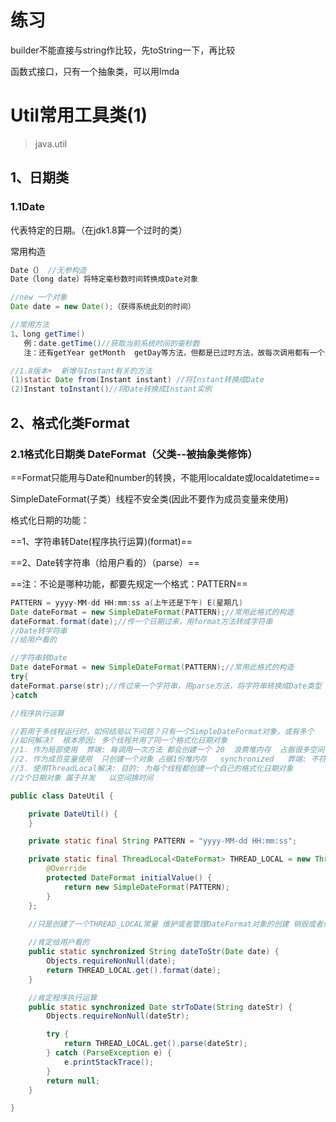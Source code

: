 # ![]()练习

builder不能直接与string作比较，先toString一下，再比较

函数式接口，只有一个抽象类，可以用lmda

# Util常用工具类(1)

> java.util

## 1、日期类

### 1.1Date  

代表特定的日期。（在jdk1.8算一个过时的类）

常用构造

```java
Date（） //无参构造
Date（long date）将特定毫秒数时间转换成Date对象
```

```java
//new 一个对象
Date date = new Date();（获得系统此刻的时间）
```



```java
//常用方法
1、long getTime()
   例：date.getTime()//获取当前系统时间的毫秒数
   注：还有getYear getMonth  getDay等方法，但都是已过时方法，故每次调用都有一个注解，表示过时

//1.8版本+  新增与Instant有关的方法
(1)static Date from(Instant instant) //将Instant转换成Date
(2)Instant toInstant()//将Date转换成Instant实例
```





## 2、格式化类Format

### 2.1格式化日期类 DateFormat（父类--被抽象类修饰）

==Format只能用与Date和number的转换，不能用localdate或localdatetime==

SimpleDateFormat(子类）线程不安全类(因此不要作为成员变量来使用)

格式化日期的功能：

==1、字符串转Date(程序执行运算)(format)==

==2、Date转字符串（给用户看的）（parse）==

==注：不论是哪种功能，都要先规定一个格式：PATTERN==

```java
PATTERN = yyyy-MM-dd HH:mm:ss a(上午还是下午) E(星期几)
Date dateFormat = new SimpleDateFormat(PATTERN);//常用此格式的构造
dateFormat.format(date);//传一个日期过来，用format方法转成字符串
//Date转字符串   
//给用户看的
```



```java
//字符串转Date
Date dateFormat = new SimpleDateFormat(PATTERN);//常用此格式的构造
try{
dateFormat.parse(str);//传过来一个字符串，用parse方法，将字符串转换成Date类型
}catch

//程序执行运算
```





```java
//若用于多线程运行时，如何结局以下问题？只有一个SimpleDateFormat对象，或有多个
//如何解决?  根本原因: 多个线程共用了同一个格式化日期对象
//1. 作为局部使用  弊端: 每调用一次方法 都会创建一个 20  浪费堆内存  占据很多空间
//2. 作为成员变量使用  只创建一个对象 占据1份堆内存   synchronized   弊端: 不符合并发的  效率很低
//3. 使用ThreadLocal解决: 目的: 为每个线程都创建一个自己的格式化日期对象
//2个日期对象 属于并发   以空间换时间
```

```java
public class DateUtil {

    private DateUtil() {
    }

    private static final String PATTERN = "yyyy-MM-dd HH:mm:ss";

    private static final ThreadLocal<DateFormat> THREAD_LOCAL = new ThreadLocal() {
        @Override
        protected DateFormat initialValue() {
            return new SimpleDateFormat(PATTERN);
        }
    };
    
    //只是创建了一个THREAD_LOCAL常量 维护或者管理DateFormat对象的创建 销毁或者修改。  默认调用initialValue()

    //肯定给用户看的
    public static synchronized String dateToStr(Date date) {
        Objects.requireNonNull(date);
        return THREAD_LOCAL.get().format(date);
    }

    //肯定程序执行运算
    public static synchronized Date strToDate(String dateStr) {
        Objects.requireNonNull(dateStr);

        try {
            return THREAD_LOCAL.get().parse(dateStr);
        } catch (ParseException e) {
            e.printStackTrace();
        }
        return null;
    }

}
```

